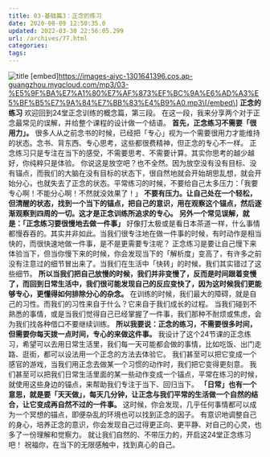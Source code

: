 ```yaml
---
title: 03-基础篇3：正念的练习
date: 2020-08-09 12:50:35.0
updated: 2022-03-30 22:56:05.299
url: /archives/77.html
categories: 
tags: 
---
```




![title](https://images-aiyc-1301641396.cos.ap-guangzhou.myqcloud.com/20200809124359.png) \[embed\]https://images-aiyc-1301641396.cos.ap-guangzhou.myqcloud.com/mp3/03-%E5%9F%BA%E7%A1%80%E7%AF%873%EF%BC%9A%E6%AD%A3%E5%BF%B5%E7%9A%84%E7%BB%83%E4%B9%A0.mp3\[/embed\] **正念的练习** 欢迎回到24堂正念训练的概念篇，第三段。 在这一段，我来分享两个对于正念最常见的误解，并给整个课程的设计做一个结语。 **首先，正念练习不需要「很用力」。** 很多人从之前念书的时候，已经把「专心」视为一个需要很用力才能维持的状态。念书、背东西、专心思考，这些都很费精神，但正念的专心不一样。 正念练习只是专注在当下的感受，不需要思考、不需要计算。其实你思考的越少越好，你纯粹只是体验。 你说这是放空吧？也不全然。因为放空没有没有目标、没有锚点，而我们的大脑在没有目标的状态下，很自然地就会开始胡思乱想，就会开始分心，也就失去了正念的状态。平常练习的时候，不要给自己太多压力：「我要专心啊！不能分心啊！不然就没效果了！」 **不要有压力。让自己处在一个轻松，但清醒的状态，找到一个当下的锚点，把自己的意识，用在观察这个锚点，然后逐渐观察到四周的一切。这才是正念训练所追求的专心。** **另外一个常见误解，就是：「正念练习要很慢地去做一件事」** 好像打太极或是看日本茶道一样，什么事情都慢吞吞的。其实并非如此。当我们很专注地在做一件事的时候，有时动作是相当快的，而很快速地做一件事，是不是更需要专注呢？ 正念练习是要让自己慢下来体验当下，但当你慢下来的时候，你会发现当下的「解析度」变高了，有许多之前没有注意过的细节冒出来了。当我们在生活中「快转」的时候，我们其实错过了这些细节。 **所以当我们把自己放慢的时候，我们并非变慢了，反而是时间跟着变慢了，而回到日常生活中，我们很可能发现自己的反应变快了，因为这时候我们更能够专心，更懂得如何排除分心的杂念。** 在训练的时候，我们最大的障碍，就是自己的习性。而我们的习性来自于什么？它来自于我们成长的过程。 当我们碰到不熟悉的事情，或是当我们觉得自己已经掌握了一件事，我们那种不耐烦或焦虑，会为我们找各种借口不要继续训练。 **所以我要说：正念的练习，不需要很多时间，但需要你每天拨一点时间，专心的来做这件事。** 我设计了这个24节课的正念练习，希望可以去用日常生活里，我们每一天可能都会做的事情，比如吃饭、出门走路、逛街，都可以设法用一个正念的方法去体验它。 我们甚至可以把它变成一个感官的游戏，当我们用正念去做某一个习惯的动作时，我们把它变得更刻意。 我们甚至可以把我们日常生活里面的某一些动作变成一个锚点，平常在练习的时候，就使用这些身边的锚点，来帮助我们专注于当下、回归当下。 **「日常」也有一个意思，就是要「天天做」，每天几分钟，让正念与我们平常的生活做一个自然的结合，让它变成再自然不过的一件事。** 这时候，你会发现，几乎任何事情都可以成为一个冥想的锚点，即便杂乱的环境也可以找到正念的因子。 有意识地调整自己的身心，培养正念的意识，你会发现自己过得更正向、更平静、对自己的心灵，也多了一份理解和觉察力。 就让我们自然的、不带压力的，开启这24堂正念练习吧！ 祝福你，在当下的无限感触中，找到真心的自己。